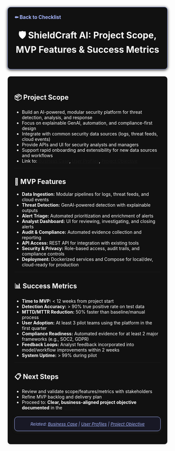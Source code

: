 <section style="border:1px solid #a5b4fc; border-radius:10px; margin:1.5em 0; box-shadow:0 2px 8px #222; padding:1.5em; background:#111; color:#fff;">
<div style="margin-bottom:1.5em;">
  <a href="./checklist.md" style="color:#a5b4fc; font-weight:bold; text-decoration:none; font-size:1.1em;">⬅️ Back to Checklist</a>
</div>
<h1 align="center" style="margin-top:0; font-size:2em;">🛡️ ShieldCraft AI: Project Scope, MVP Features & Success Metrics</h1>
</section>
<section style="border:1px solid #e0e0e0; border-radius:10px; margin:1.5em 0; box-shadow:0 2px 8px #f0f0f0; padding:1.5em; background:#111; color:#fff;">

## 📦 Project Scope

- Build an AI-powered, modular security platform for threat detection, analysis, and response
- Focus on explainable GenAI, automation, and compliance-first design
- Integrate with common security data sources (logs, threat feeds, cloud events)
- Provide APIs and UI for security analysts and managers
- Support rapid onboarding and extensibility for new data sources and workflows
- Link to: [Business Case](./business_case.md), [User Profiles](./user_profiles.md), [Project Objective](./project_objective.md)

---

## 🚀 MVP Features

- **Data Ingestion:** Modular pipelines for logs, threat feeds, and cloud events
- **Threat Detection:** GenAI-powered detection with explainable outputs
- **Alert Triage:** Automated prioritization and enrichment of alerts
- **Analyst Dashboard:** UI for reviewing, investigating, and closing alerts
- **Audit & Compliance:** Automated evidence collection and reporting
- **API Access:** REST API for integration with existing tools
- **Security & Privacy:** Role-based access, audit trails, and compliance controls
- **Deployment:** Dockerized services and Compose for local/dev, cloud-ready for production

---

## 📊 Success Metrics

- **Time to MVP:** < 12 weeks from project start
- **Detection Accuracy:** > 90% true positive rate on test data
- **MTTD/MTTR Reduction:** 50% faster than baseline/manual process
- **User Adoption:** At least 3 pilot teams using the platform in the first quarter
- **Compliance Readiness:** Automated evidence for at least 2 major frameworks (e.g., SOC2, GDPR)
- **Feedback Loops:** Analyst feedback incorporated into model/workflow improvements within 2 weeks
- **System Uptime:** > 99% during pilot

---

## 📋 Next Steps

- Review and validate scope/features/metrics with stakeholders
- Refine MVP backlog and delivery plan
- Proceed to: **Clear, business-aligned project objective documented** in the [Checklist](./checklist.md)


<section style="border:1px solid #a5b4fc; border-radius:10px; margin:1.5em 0; box-shadow:0 2px 8px #222; padding:1em; background:#181825; color:#a5b4fc; font-size:0.95em; text-align:center;">
  <em>Related: <a href="./business_case.md" style="color:#a5b4fc;">Business Case</a> | <a href="./user_profiles.md" style="color:#a5b4fc;">User Profiles</a> | <a href="./project_objective.md" style="color:#a5b4fc;">Project Objective</a></em>
</section>